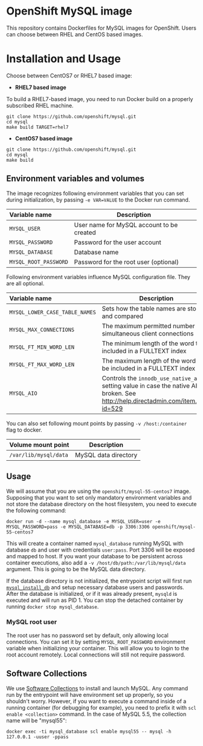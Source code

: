 # OpenShift MySQL image

This repository contains Dockerfiles for MySQL images for OpenShift. Users can choose between RHEL and CentOS based images.

# Installation and Usage
Choose between CentOS7 or RHEL7 based image:

*  **RHEL7 based image**

To build a RHEL7-based image, you need to run Docker build on a properly subscribed RHEL machine.

```console
git clone https://github.com/openshift/mysql.git
cd mysql
make build TARGET=rhel7
```

*  **CentOS7 based image**

```console
git clone https://github.com/openshift/mysql.git
cd mysql
make build
```

## Environment variables and volumes

The image recognizes following environment variables that you can set during initialization, by passing `-e VAR=VALUE` to the Docker run command.

|    Variable name       |    Description                            |
| :--------------------- | ----------------------------------------- |
|  `MYSQL_USER`          | User name for MySQL account to be created |
|  `MYSQL_PASSWORD`      | Password for the user account             |
|  `MYSQL_DATABASE`      | Database name                             |
|  `MYSQL_ROOT_PASSWORD` | Password for the root user (optional)     |

Following environment variables influence MySQL configuration file. They are all optional.

|    Variable name                |    Description                                                    |    Default
| :------------------------------ | ----------------------------------------------------------------- | -------------------------------
|  `MYSQL_LOWER_CASE_TABLE_NAMES` | Sets how the table names are stored and compared                  |  0
|  `MYSQL_MAX_CONNECTIONS`        | The maximum permitted number of simultaneous client connections   |  151
|  `MYSQL_FT_MIN_WORD_LEN`        | The minimum length of the word to be included in a FULLTEXT index |  4
|  `MYSQL_FT_MAX_WORD_LEN`        | The maximum length of the word to be included in a FULLTEXT index |  20
|  `MYSQL_AIO`                    | Controls the `innodb_use_native_aio` setting value in case the native AIO is broken. See http://help.directadmin.com/item.php?id=529 |  1

You can also set following mount points by passing `-v /host:/container` flag to docker.

|  Volume mount point      | Description          |
| :----------------------- | -------------------- |
|  `/var/lib/mysql/data`   | MySQL data directory |

## Usage

We will assume that you are using the `openshift/mysql-55-centos7` image. Supposing that you want to set only mandatory environment variables and not store the database directory on the host filesystem, you need to execute the following command:

```console
docker run -d --name mysql_database -e MYSQL_USER=user -e MYSQL_PASSWORD=pass -e MYSQL_DATABASE=db -p 3306:3306 openshift/mysql-55-centos7
```

This will create a container named `mysql_database` running MySQL with database `db` and user with credentials `user:pass`. Port 3306 will be exposed and mapped to host. If you want your database to be persistent across container executions, also add a `-v /host/db/path:/var/lib/mysql/data` argument. This is going to be the MySQL data directory.

If the database directory is not initialized, the entrypoint script will first run [`mysql_install_db`](https://dev.mysql.com/doc/refman/5.5/en/mysql-install-db.html) and setup necessary database users and passwords. After the database is initialized, or if it was already present, `mysqld` is executed and will run as PID 1. You can stop the detached container by running `docker stop mysql_database`.

### MySQL root user
The root user has no password set by default, only allowing local connections. You can set it by setting `MYSQL_ROOT_PASSWORD` environment variable when initializing your container. This will allow you to login to the root account remotely. Local connections will still not require password.

## Software Collections
We use [Software Collections](https://www.softwarecollections.org/) to install and launch MySQL. Any command run by the entrypoint will have environment set up properly, so you shouldn't worry. However, if you want to execute a command inside of a running container (for debugging for example), you need to prefix it with `scl enable <collection>` command. In the case of MySQL 5.5, the collection name will be "mysql55":

```console
docker exec -ti mysql_database scl enable mysql55 -- mysql -h 127.0.0.1 -uuser -ppass
```
